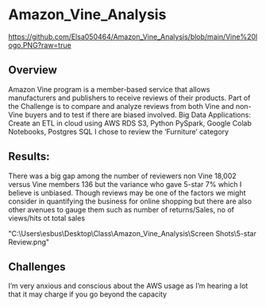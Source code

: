 # Amazon_Vine_Analysis

https://github.com/Elsa050464/Amazon_Vine_Analysis/blob/main/Vine%20logo.PNG?raw=true

## Overview
Amazon Vine program is a member-based service that allows manufacturers and publishers to receive reviews of their products. Part of the Challenge is to compare and analyze reviews from both Vine and non-Vine buyers and to test if there are biased involved. 
Big Data Applications: Create an ETL in cloud using AWS RDS S3, Python PySpark, Google Colab Notebooks, Postgres SQL
I chose to review the ‘Furniture’ category 

## Results:

There was a big gap among the number of reviewers non Vine  18,002 versus Vine members 136 but the variance who gave 5-star 7%  which I believe is unbiased. 
Though reviews may be one of the factors we might consider in quantifying the business for online shopping but there are also other avenues to gauge them such as number of returns/Sales, no of views/hits ot total sales 

"C:\Users\esbus\Desktop\Class\Amazon_Vine_Analysis\Screen Shots\5-star Review.png"
 
## Challenges
I’m very anxious and conscious about the AWS usage as I’m hearing a lot that it may charge if you go beyond the capacity 
